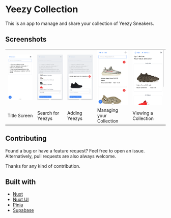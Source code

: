 # Yeezy Collection

This is an app to manage and share your collection of Yeezy Sneakers.

## Screenshots

|                         |                          |                       |                              |                        |
| ----------------------- | ------------------------ | --------------------- | ---------------------------- | ---------------------- |
| ![](./assets/title.png) | ![](./assets/search.png) | ![](./assets/add.png) | ![](./assets/collection.png) | ![](./assets/view.png) |
| Title Screen            | Search for Yeezys        | Adding Yeezys         | Managing your Collection     | Viewing a Collection   |

## Contributing

Found a bug or have a feature request? Feel free to open an issue.  
Alternatively, pull requests are also always welcome.

Thanks for any kind of contribution.

## Built with

-   [Nuxt](https://nuxt.com/)
-   [Nuxt UI](https://ui.nuxt.com/)
-   [Pinia](https://pinia.vuejs.org/)
-   [Supabase](https://supabase.com/)

